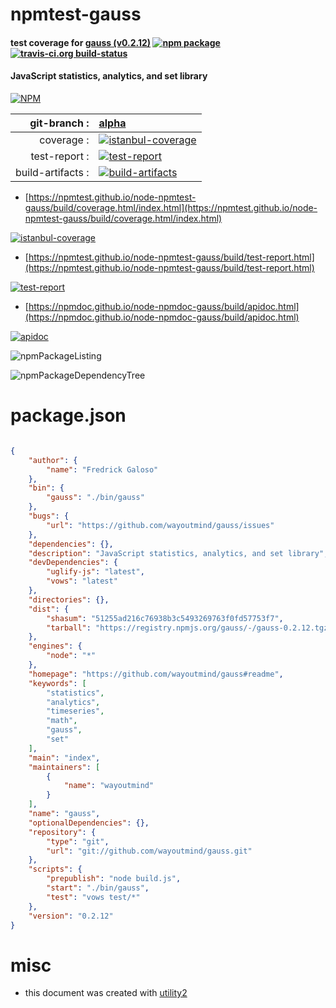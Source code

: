 # npmtest-gauss

#### test coverage for  [gauss (v0.2.12)](https://github.com/wayoutmind/gauss#readme)  [![npm package](https://img.shields.io/npm/v/npmtest-gauss.svg?style=flat-square)](https://www.npmjs.org/package/npmtest-gauss) [![travis-ci.org build-status](https://api.travis-ci.org/npmtest/node-npmtest-gauss.svg)](https://travis-ci.org/npmtest/node-npmtest-gauss)

#### JavaScript statistics, analytics, and set library

[![NPM](https://nodei.co/npm/gauss.png?downloads=true&downloadRank=true&stars=true)](https://www.npmjs.com/package/gauss)

| git-branch : | [alpha](https://github.com/npmtest/node-npmtest-gauss/tree/alpha)|
|--:|:--|
| coverage : | [![istanbul-coverage](https://npmtest.github.io/node-npmtest-gauss/build/coverage.badge.svg)](https://npmtest.github.io/node-npmtest-gauss/build/coverage.html/index.html)|
| test-report : | [![test-report](https://npmtest.github.io/node-npmtest-gauss/build/test-report.badge.svg)](https://npmtest.github.io/node-npmtest-gauss/build/test-report.html)|
| build-artifacts : | [![build-artifacts](https://npmtest.github.io/node-npmtest-gauss/glyphicons_144_folder_open.png)](https://github.com/npmtest/node-npmtest-gauss/tree/gh-pages/build)|

- [https://npmtest.github.io/node-npmtest-gauss/build/coverage.html/index.html](https://npmtest.github.io/node-npmtest-gauss/build/coverage.html/index.html)

[![istanbul-coverage](https://npmtest.github.io/node-npmtest-gauss/build/screenCapture.buildCi.browser.%252Ftmp%252Fbuild%252Fcoverage.lib.html.png)](https://npmtest.github.io/node-npmtest-gauss/build/coverage.html/index.html)

- [https://npmtest.github.io/node-npmtest-gauss/build/test-report.html](https://npmtest.github.io/node-npmtest-gauss/build/test-report.html)

[![test-report](https://npmtest.github.io/node-npmtest-gauss/build/screenCapture.buildCi.browser.%252Ftmp%252Fbuild%252Ftest-report.html.png)](https://npmtest.github.io/node-npmtest-gauss/build/test-report.html)

- [https://npmdoc.github.io/node-npmdoc-gauss/build/apidoc.html](https://npmdoc.github.io/node-npmdoc-gauss/build/apidoc.html)

[![apidoc](https://npmdoc.github.io/node-npmdoc-gauss/build/screenCapture.buildCi.browser.%252Ftmp%252Fbuild%252Fapidoc.html.png)](https://npmdoc.github.io/node-npmdoc-gauss/build/apidoc.html)

![npmPackageListing](https://npmtest.github.io/node-npmtest-gauss/build/screenCapture.npmPackageListing.svg)

![npmPackageDependencyTree](https://npmtest.github.io/node-npmtest-gauss/build/screenCapture.npmPackageDependencyTree.svg)



# package.json

```json

{
    "author": {
        "name": "Fredrick Galoso"
    },
    "bin": {
        "gauss": "./bin/gauss"
    },
    "bugs": {
        "url": "https://github.com/wayoutmind/gauss/issues"
    },
    "dependencies": {},
    "description": "JavaScript statistics, analytics, and set library",
    "devDependencies": {
        "uglify-js": "latest",
        "vows": "latest"
    },
    "directories": {},
    "dist": {
        "shasum": "51255ad216c76938b3c5493269763f0fd57753f7",
        "tarball": "https://registry.npmjs.org/gauss/-/gauss-0.2.12.tgz"
    },
    "engines": {
        "node": "*"
    },
    "homepage": "https://github.com/wayoutmind/gauss#readme",
    "keywords": [
        "statistics",
        "analytics",
        "timeseries",
        "math",
        "gauss",
        "set"
    ],
    "main": "index",
    "maintainers": [
        {
            "name": "wayoutmind"
        }
    ],
    "name": "gauss",
    "optionalDependencies": {},
    "repository": {
        "type": "git",
        "url": "git://github.com/wayoutmind/gauss.git"
    },
    "scripts": {
        "prepublish": "node build.js",
        "start": "./bin/gauss",
        "test": "vows test/*"
    },
    "version": "0.2.12"
}
```



# misc
- this document was created with [utility2](https://github.com/kaizhu256/node-utility2)
